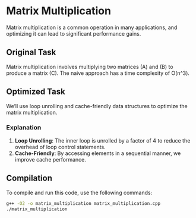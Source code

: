 # Matrix Multiplication

Matrix multiplication is a common operation in many applications, and optimizing it can lead to significant performance gains.

## Original Task
Matrix multiplication involves multiplying two matrices (A) and (B) to produce a matrix (C). The naive approach has a time complexity of O(n^3).

## Optimized Task
We’ll use loop unrolling and cache-friendly data structures to optimize the matrix multiplication.

### Explanation

1. **Loop Unrolling**: The inner loop is unrolled by a factor of 4 to reduce the overhead of loop control statements.
2. **Cache-Friendly**: By accessing elements in a sequential manner, we improve cache performance.

## Compilation

To compile and run this code, use the following commands:

```sh
g++ -O2 -o matrix_multiplication matrix_multiplication.cpp
./matrix_multiplication
